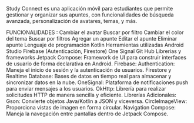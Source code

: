 Study Connect es una aplicación móvil para estudiantes que permite gestionar y organizar sus apuntes, con funcionalidades de búsqueda avanzada, personalización de avatares, temas, y más.

FUNCIONALIDADES :
Cambiar el avatar
Buscar por filtro
Cambiar el color del tema
Buscar por filtros
Agregar un apunte
Editar el apunte
Eliminar apunte
Lenguaje de programación
Kotlin
Herramientas utilizadas
Android Studio
Firebase (Autenticación, Firestore)
One Signal
Git Hub
Librerias y frameworks
Jetpack Compose: Framework de UI para construir interfaces de usuario de forma declarativa en Android.
Firebase:
Authentication: Maneja el inicio de sesión y la autenticación de usuarios.
Firestore y Realtime Database: Bases de datos en tiempo real para almacenar y sincronizar datos en la nube.
OneSignal: Plataforma de notificaciones push para enviar mensajes a los usuarios.
OkHttp: Librería para realizar solicitudes HTTP de manera sencilla y eficiente.
Librerías Adicionales:
Gson: Convierte objetos Java/Kotlin a JSON y viceversa.
CircleImageView: Proporciona vistas de imagen en forma circular.
Navigation Compose: Maneja la navegación entre pantallas dentro de Jetpack Compose.
